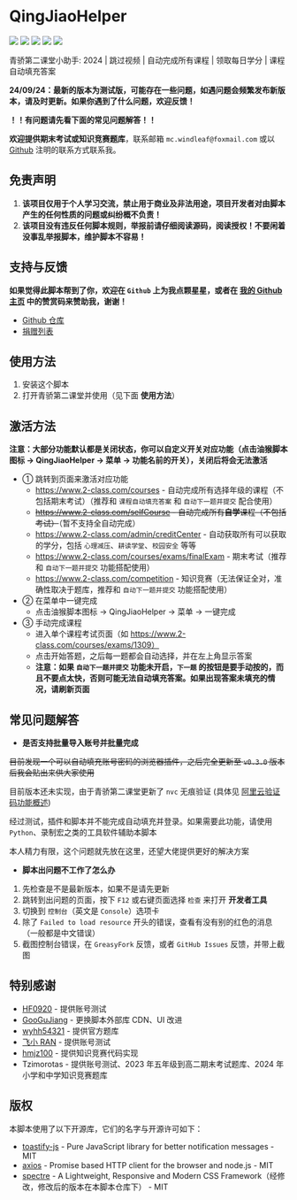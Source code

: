 # QingJiaoHelper

![](https://img.shields.io/greasyfork/v/452984?label=%E6%9C%80%E6%96%B0%E7%89%88%E6%9C%AC)
![](https://img.shields.io/greasyfork/dd/452984?color=red&label=%E6%97%A5%E5%AE%89%E8%A3%85)
![](https://img.shields.io/greasyfork/dt/452984?color=pink&label=%E6%80%BB%E5%AE%89%E8%A3%85)
![](https://img.shields.io/greasyfork/l/452984?label=%E8%AE%B8%E5%8F%AF%E8%AF%81)
![](https://img.shields.io/greasyfork/rating-count/452984?label=%E8%AF%84%E5%88%86)

青骄第二课堂小助手: 2024 | 跳过视频 | 自动完成所有课程 | 领取每日学分 | 课程自动填充答案

**24/09/24：最新的版本为测试版，可能存在一些问题，如遇问题会频繁发布新版本，请及时更新。如果你遇到了什么问题，欢迎反馈！**

**！！有问题请先看下面的常见问题解答！！**

**欢迎提供期末考试或知识竞赛题库**，联系邮箱 `mc.windleaf@foxmail.com` 或以 [Github](https://github.com/FoliageOwO) 注明的联系方式联系我。

## 免责声明

1. **该项目仅用于个人学习交流，禁止用于商业及非法用途，项目开发者对由脚本产生的任何性质的问题或纠纷概不负责！**
2. **该项目没有违反任何脚本规则，举报前请仔细阅读源码，阅读授权！不要闲着没事乱举报脚本，维护脚本不容易！**

## 支持与反馈

**如果觉得此脚本帮到了你，欢迎在 `Github` 上为我点颗星星，或者在 [我的 Github 主页](https://github.com/FoliageOwO) 中的赞赏码来赞助我，谢谢！**

- [Github 仓库](https://github.com/FoliageOwO/QingJiaoHelper/)
- [捐赠列表](https://github.com/FoliageOwO/QingJiaoHelper/blob/master/FUNDERS.md)

## 使用方法

1. 安装这个脚本
2. 打开青骄第二课堂并使用（见下面 **使用方法**）

## 激活方法

**注意：大部分功能默认都是关闭状态，你可以自定义开关对应功能（点击油猴脚本图标 → QingJiaoHelper → 菜单 → 功能名前的开关），关闭后将会无法激活**

- ① 跳转到页面来激活对应功能
  - https://www.2-class.com/courses - 自动完成所有选择年级的课程（不包括期末考试）（推荐和 `课程自动填充答案` 和 `自动下一题并提交` 配合使用）
  - ~~https://www.2-class.com/selfCourse - 自动完成所有**自学**课程（不包括考试）~~（暂不支持全自动完成）
  - https://www.2-class.com/admin/creditCenter - 自动获取所有可以获取的学分，包括 `心理减压`、`耕读学堂`、`校园安全` 等等
  - https://www.2-class.com/courses/exams/finalExam - 期末考试（推荐和 `自动下一题并提交` 功能搭配使用）
  - https://www.2-class.com/competition - 知识竞赛（无法保证全对，准确性取决于题库，推荐和 `自动下一题并提交` 功能搭配使用）
- ② 在菜单中一键完成
  - 点击油猴脚本图标 → QingJiaoHelper → 菜单 → 一键完成
- ③ 手动完成课程
  - 进入单个课程考试页面（如 https://www.2-class.com/courses/exams/1309）
  - 点击开始答题，之后每一题都会自动选择，并在左上角显示答案
  - **注意：如果 `自动下一题并提交` 功能未开启，`下一题` 的按钮是要手动按的，而且不要点太快，否则可能无法自动填充答案。如果出现答案未填充的情况，请刷新页面**

## 常见问题解答

- **是否支持批量导入账号并批量完成**

~~目前发现一个可以自动填充账号密码的浏览器插件，之后完全更新至 `v0.3.0` 版本后我会贴出来供大家使用~~

目前版本还未实现，由于青骄第二课堂更新了 `nvc` 无痕验证 (具体见 [阿里云验证码功能概述](https://help.aliyun.com/document_detail/122071.html))

经过测试，插件和脚本并不能完成自动填充并登录。如果需要此功能，请使用 `Python`、录制宏之类的工具软件辅助本脚本

本人精力有限，这个问题就先放在这里，还望大佬提供更好的解决方案

- **脚本出问题不工作了怎么办**

1. 先检查是不是最新版本，如果不是请先更新
2. 跳转到出问题的页面，按下 `F12` 或右键页面选择 `检查` 来打开 **开发者工具**
3. 切换到 `控制台`（英文是 `Console`）选项卡
4. 除了 `Failed to load resource` 开头的错误，查看有没有别的红色的消息（一般都是中文错误）
5. 截图控制台错误，在 `GreasyFork` 反馈，或者 `GitHub Issues` 反馈，并带上截图

## 特别感谢

- [HF0920](https://greasyfork.org/zh-CN/users/971958-hf0920) - 提供账号测试
- [GooGuJiang](https://github.com/GooGuJiang) - 更换脚本外部库 CDN、UI 改进
- [wyhh54321](https://greasyfork.org/zh-CN/users/973982-wyhh54321) - 提供官方题库
- [飞小 RAN](https://github.com/xiaofeiTM233) - 提供账号测试
- [hmjz100](https://github.com/hmjz100) - 提供知识竞赛代码实现
- Tzimorotas - 提供账号测试、2023 年五年级到高二期末考试题库、2024 年小学和中学知识竞赛题库

## 版权

本脚本使用了以下开源库，它们的名字与开源许可如下：

- [toastify-js](https://github.com/apvarun/toastify-js) - Pure JavaScript library for better notification messages - MIT
- [axios](https://github.com/axios/axios) - Promise based HTTP client for the browser and node.js - MIT
- [spectre](https://github.com/picturepan2/spectre) - A Lightweight, Responsive and Modern CSS Framework（经修改，修改后的版本在本脚本仓库下） - MIT
